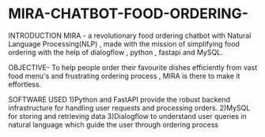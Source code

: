 # MIRA-CHATBOT-FOOD-ORDERING-

INTRODUCTION
MIRA - a revolutionary food ordering chatbot with Natural Language Processing(NLP) , made with the mission of simplifying food ordering with the help of dialogflow , python , fastapi and MySQL.

OBJECTIVE-
To help people order their favourite dishes efficiently from vast food menu's and frustrating ordering process , MIRA is there to make it effortless.

SOFTWARE USED
1)Python and FastAPI provide the robust backend infrastructure for handling user requests and processing orders.
2)MySQL for storing and retrieving data
3)Dialogflow to understand user queries in natural language which guide the user through ordering process
